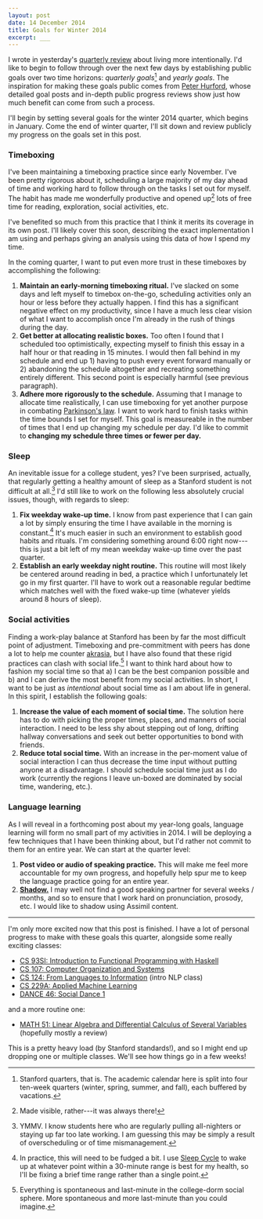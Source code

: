 ```yaml
---
layout: post
date: 14 December 2014
title: Goals for Winter 2014
excerpt: ___
---
```


I wrote in yesterday's [quarterly review][1] about living more intentionally.
I'd like to begin to follow through over the next few days by establishing
public goals over two time horizons: *quarterly goals*[^1] and *yearly goals*.
The inspiration for making these goals public comes from [Peter Hurford][2],
whose detailed goal posts and in-depth public progress reviews show just how
much benefit can come from such a process.

I'll begin by setting several goals for the winter 2014 quarter, which begins in
January. Come the end of winter quarter, I'll sit down and review publicly my
progress on the goals set in this post.

### Timeboxing

I've been maintaining a timeboxing practice since early November. I've been
pretty rigorous about it, scheduling a large majority of my day ahead of time
and working hard to follow through on the tasks I set out for myself. The habit
has made me wonderfully productive and opened up[^2] lots of free time for
reading, exploration, social activities, etc.

I've benefited so much from this practice that I think it merits its coverage in
its own post. I'll likely cover this soon, describing the exact implementation I
am using and perhaps giving an analysis using this data of how I spend my time.

In the coming quarter, I want to put even more trust in these timeboxes by
accomplishing the following:

1. **Maintain an early-morning timeboxing ritual.** I've slacked on some days
   and left myself to timebox on-the-go, scheduling activities only an hour or
   less before they actually happen. I find this has a significant negative
   effect on my productivity, since I have a much less clear vision of what I
   want to accomplish once I'm already in the rush of things during the day.
2. **Get better at allocating realistic boxes.** Too often I found that I
   scheduled too optimistically, expecting myself to finish this essay in a half
   hour or that reading in 15 minutes. I would then fall behind in my schedule
   and end up 1) having to push every event forward manually or 2) abandoning
   the schedule altogether and recreating something entirely different. This
   second point is especially harmful (see previous paragraph).
3. **Adhere more rigorously to the schedule.** Assuming that I manage to
   allocate time realistically, I can use timeboxing for yet another purpose in
   combating [Parkinson's law][3]. I want to work hard to finish tasks within
   the time bounds I set for myself. This goal is measureable in the number of
   times that I end up changing my schedule per day. I'd like to commit to
   **changing my schedule three times or fewer per day.**

### Sleep

An inevitable issue for a college student, yes? I've been surprised, actually,
that regularly getting a healthy amount of sleep as a Stanford student is not
difficult at all.[^3] I'd still like to work on the following less absolutely
crucial issues, though, with regards to sleep:

1. **Fix weekday wake-up time.** I know from past experience that I can gain a
   lot by simply ensuring the time I have available in the morning is
   constant.[^4] It's much easier in such an environment to establish good
   habits and rituals. I'm considering something around 6:00 right now---this is
   just a bit left of my mean weekday wake-up time over the past quarter.
2. **Establish an early weekday night routine.** This routine will most likely
   be centered around reading in bed, a practice which I unfortunately let go in
   my first quarter. I'll have to work out a reasonable regular bedtime which
   matches well with the fixed wake-up time (whatever yields around 8 hours of
   sleep).

### Social activities

Finding a work-play balance at Stanford has been by far the most difficult point
of adjustment. Timeboxing and pre-commitment with peers has done a lot to help
me counter [akrasia][5], but I have also found that these rigid practices can
clash with social life.[^5] I want to think hard about how to fashion my social
time so that a) I can be the best companion possible and b) and I can derive the
most benefit from my social activities. In short, I want to be just as
*intentional* about social time as I am about life in general. In this spirit, I
establish the following goals:

1. **Increase the value of each moment of social time.** The solution here has
   to do with picking the proper times, places, and manners of social
   interaction. I need to be less shy about stepping out of long, drifting
   hallway conversations and seek out better opportunities to bond with friends.
2. **Reduce total social time.** With an increase in the per-moment value of
   social interaction I can thus decrease the time input without putting anyone
   at a disadvantage. I should schedule social time just as I do work (currently
   the regions I leave un-boxed are dominated by social time, wandering, etc.).

### Language learning

As I will reveal in a forthcoming post about my year-long goals, language
learning will form no small part of my activities in 2014. I will be deploying a
few techniques that I have been thinking about, but I'd rather not commit to
them for an entire year. We can start at the quarter level:

1. **Post video or audio of speaking practice.** This will make me feel more
   accountable for my own progress, and hopefully help spur me to keep the
   language practice going for an entire year.
2. **[Shadow.][6]** I may well not find a good speaking partner for several
   weeks / months, and so to ensure that I work hard on pronunciation, prosody,
   etc. I would like to shadow using Assimil content.

----

I'm only more excited now that this post is finished. I have a lot of personal
progress to make with these goals this quarter, alongside some really exciting
classes:

- [CS 93SI: Introduction to Functional Programming with Haskell][11]
- [CS 107: Computer Organization and Systems][7]
- [CS 124: From Languages to Information][8] (intro NLP class)
- [CS 229A: Applied Machine Learning][9]
- [DANCE 46: Social Dance 1][10]

and a more routine one:

- [MATH 51: Linear Algebra and Differential Calculus of Several Variables][12]
  (hopefully mostly a review)

This is a pretty heavy load (by Stanford standards!), and so I might end up
dropping one or multiple classes. We'll see how things go in a few weeks!

[1]: /2013/q1
[2]: http://everydayutilitarian.com
[3]: http://en.wikipedia.org/wiki/Parkinson's_law
[4]: http://www.sleepcycle.com/
[5]: https://en.wikipedia.org/wiki/Akrasia
[6]: http://roadtoepic.com/language-shadowing-learn-a-language-by-looking-like-a-crazy-person/
[7]: http://cs107.stanford.edu
[8]: http://cs124.stanford.edu
[9]: http://cs229a.stanford.edu/
[10]: http://explorecourses.stanford.edu/CourseSearch/search?view=catalog&filter-coursestatus-Active=on&page=0&catalog=&q=dance+46&collapse=
[11]: http://explorecourses.stanford.edu/search?view=catalog&filter-coursestatus-Active=on&page=0&catalog=&academicYear=&q=cs+93si&collapse=
[12]: http://math51.stanford.edu

[^1]: Stanford quarters, that is. The academic calendar here is split into four ten-week quarters (winter, spring, summer, and fall), each buffered by vacations.
[^2]: Made visible, rather---it was always there!
[^3]: YMMV. I know students here who are regularly pulling all-nighters or staying up far too late working. I am guessing this may be simply a result of overscheduling or of time mismanagement.
[^4]: In practice, this will need to be fudged a bit. I use [Sleep Cycle][4] to wake up at whatever point within a 30-minute range is best for my health, so I'll be fixing a brief time range rather than a single point.
[^5]: Everything is spontaneous and last-minute in the college-dorm social sphere. More spontaneous and more last-minute than you could imagine.
